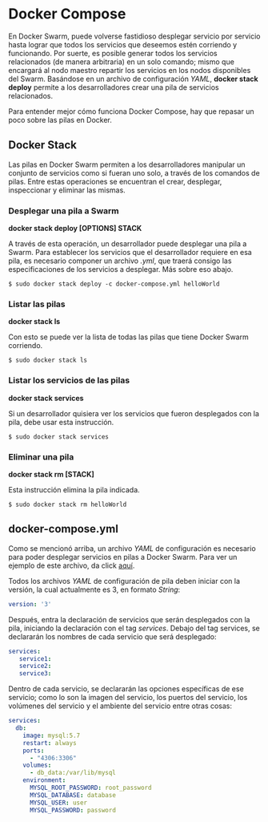 # Docker Compose
 En Docker Swarm, puede volverse fastidioso desplegar servicio por servicio hasta lograr que todos los servicios que deseemos estén corriendo y funcionando. Por suerte, es posible generar todos los servicios relacionados (de manera arbitraria) en un solo comando; mismo que encargará al nodo maestro repartir los servicios en los nodos disponibles del Swarm. Basándose en un archivo de configuración _YAML_, **docker stack deploy** permite a los desarrolladores crear una pila de servicios relacionados.

 Para entender mejor cómo funciona Docker Compose, hay que repasar un poco sobre las pilas en Docker.

 ## Docker Stack

 Las pilas en Docker Swarm permiten a los desarrolladores manipular un conjunto de servicios como si fueran uno solo, a través de los comandos de pilas. Entre estas operaciones se encuentran el crear, desplegar, inspeccionar y eliminar las mismas.

  ### Desplegar una pila a Swarm

  **docker stack deploy [OPTIONS] STACK**

  A través de esta operación, un desarrollador puede desplegar una pila a Swarm. Para establecer los servicios que el desarrollador requiere en esa pila, es necesario componer un archivo _.yml_, que traerá consigo las especificaciones de los servicios a desplegar. Más sobre eso abajo.

  ```
  $ sudo docker stack deploy -c docker-compose.yml helloWorld
  ```

  ### Listar las pilas

  **docker stack ls**
 
  Con esto se puede ver la lista de todas las pilas que tiene Docker Swarm corriendo.

  ```
  $ sudo docker stack ls
  ```
  ### Listar los servicios de las pilas

  **docker stack services**

  Si un desarrollador quisiera ver los servicios que fueron desplegados con la pila, debe usar esta instrucción. 

  ```
  $ sudo docker stack services
  ```
  ### Eliminar una pila

  **docker stack rm [STACK]**

  Esta instrucción elimina la pila indicada.

  ```
  $ sudo docker stack rm helloWorld
  ```

  ## docker-compose.yml

  Como se mencionó arriba, un archivo _YAML_ de configuración es necesario para poder desplegar servicios en pilas a Docker Swarm. Para ver un ejemplo de este archivo, da click [aquí](docker-compose/docker-compose.yml).

  Todos los archivos _YAML_ de configuración de pila deben iniciar con la versión, la cual actualmente es 3, en formato _String_:

  ```yml
  version: '3'
  ```
  
  Después, entra la declaración de servicios que serán desplegados con la pila, iniciando la declaración con el tag _services_.
  Debajo del tag services, se declararán los nombres de cada servicio que será desplegado:

  ```yml
  services:
     service1:
     service2:
     service3:
  ```
  Dentro de cada servicio, se declararán las opciones específicas de ese servicio; como lo son la imagen del servicio, los puertos del servicio, los volúmenes del servicio y el ambiente del servicio entre otras cosas:

  ```yml
  services:
    db:
      image: mysql:5.7
      restart: always
      ports:
        - "4306:3306"
      volumes:
        - db_data:/var/lib/mysql
      environment:
        MYSQL_ROOT_PASSWORD: root_password
        MYSQL_DATABASE: database
        MYSQL_USER: user
        MYSQL_PASSWORD: password
  ```

